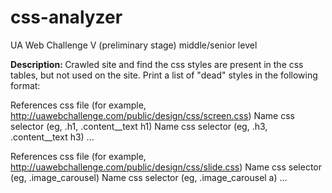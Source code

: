 # css-analyzer
UA Web Challenge V (preliminary stage) middle/senior level

<b>Description: </b> Crawled site and find the css styles are present in the css tables, but not
used on the site.
Print a list of "dead" styles in the following format:



References css file (for example, http://uawebchallenge.com/public/design/css/screen.css)
Name css selector (eg, .h1, .content__text h1)
Name css selector (eg, .h3, .content__text h3)
...

References css file (for example, http://uawebchallenge.com/public/design/css/slide.css)
Name css selector (eg, .image_carousel)
Name css selector (eg, .image_carousel a)
...

